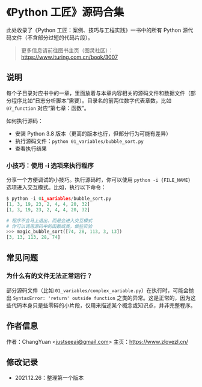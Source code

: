 # 《Python 工匠》源码合集

此处收录了《Python 工匠：案例、技巧与工程实践》一书中的所有 Python 源代码文件（不含部分过短的代码片段）。

> 更多信息请前往图书主页（图灵社区）：https://www.ituring.com.cn/book/3007

## 说明

每个子目录对应书中的一章，里面放着与本章内容相关的源码文件和数据文件（部分程序比如“日志分析脚本”需要）。目录名的前两位数字代表章数，比如 `07_function` 对应“第七章：函数”。

如何执行源码：

- 安装 Python 3.8 版本（更高的版本也行，但部分行为可能有差异）
- 执行源码文件：`python 01_variables/bubble_sort.py`
- 查看执行结果

### 小技巧：使用 -i 选项来执行程序

分享一个方便调试的小技巧。执行源码时，你可以使用 `python -i {FILE_NAME}` 选项进入交互模式。比如，执行以下命令：

```python
$ python -i 01_variables/bubble_sort.py
[1, 3, 19, 23, 2, 4, 4, 20, 32]
[1, 3, 19, 23, 2, 4, 4, 20, 32]

# 程序不会马上退出，而是会进入交互模式 
# 你可以调用源码中的函数或类，做些实验
>>> magic_bubble_sort([74, 28, 113, 3, 13])    
[3, 13, 113, 28, 74]
```

## 常见问题

### 为什么有的文件无法正常运行？

部分源码文件（比如 `01_variables/complex_variable.py`）在执行时，可能会抛出 `SyntaxError: 'return' outside function` 之类的异常。这是正常的，因为这些代码本身只是些零碎的小片段，仅用来描述某个概念或知识点，并非完整程序。

## 作者信息

作者：ChangYuan \<justseeai@gmail.com\>
主页：https://www.zlovezl.cn/

## 修改记录

- 2021.12.26：整理第一个版本
